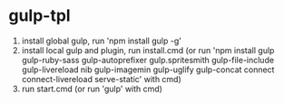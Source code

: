 gulp-tpl
========
1) install global gulp, run 'npm install gulp -g'
2) install local gulp and plugin, run install.cmd (or run 'npm install gulp gulp-ruby-sass gulp-autoprefixer gulp.spritesmith gulp-file-include gulp-livereload nib gulp-imagemin gulp-uglify gulp-concat connect connect-livereload serve-static' with cmd)
3) run start.cmd (or run 'gulp' with cmd)